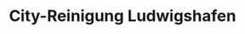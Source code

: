 ---
title: "City-Reinigung Ludwigshafen"
url: /ludwigshafen-am-rhein/city-reinigung-ludwigshafen/
shop: Wäscherei
---
